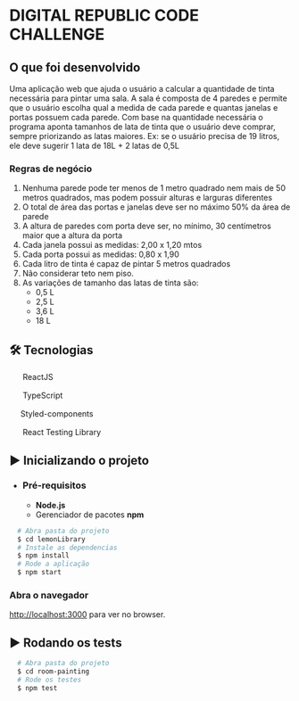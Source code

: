 # DIGITAL REPUBLIC CODE CHALLENGE

## O que foi desenvolvido

Uma aplicação web que ajuda o usuário a calcular a quantidade de tinta necessária para pintar uma sala.
A sala é composta de 4 paredes e permite que o usuário escolha qual a medida de cada parede e quantas janelas e portas possuem cada parede.
Com base na quantidade necessária o programa aponta tamanhos de lata de tinta que o usuário deve comprar, sempre priorizando as latas maiores. Ex: se o usuário precisa de 19 litros, ele deve sugerir 1 lata de 18L + 2 latas de 0,5L

### Regras de negócio

1. Nenhuma parede pode ter menos de 1 metro quadrado nem mais de 50 metros quadrados, mas podem possuir alturas e larguras diferentes
2. O total de área das portas e janelas deve ser no máximo 50% da área de parede
3. A altura de paredes com porta deve ser, no mínimo, 30 centímetros maior que a altura da porta
4. Cada janela possui as medidas: 2,00 x 1,20 mtos
5. Cada porta possui as medidas: 0,80 x 1,90
6. Cada litro de tinta é capaz de pintar 5 metros quadrados
7. Não considerar teto nem piso.
8. As variações de tamanho das latas de tinta são:
   - 0,5 L
   - 2,5 L
   - 3,6 L
   - 18 L

## 🛠 Tecnologias

<img src="https://upload.wikimedia.org/wikipedia/commons/thumb/a/a7/React-icon.svg/1200px-React-icon.svg.png" width="20" height="16" /> ReactJS

<img src="https://www.typescriptlang.org/favicon-32x32.png" width="20" height="16" /> TypeScript

<img src="https://raw.githubusercontent.com/styled-components/brand/master/styled-components.png" width="16" height="16" /> Styled-components

<img src="https://testing-library.com/img/octopus-64x64.png" width="20" height="16" /> React Testing Library

## ▶️ Inicializando o projeto

- ### **Pré-requisitos**

  - **Node.js**
  - Gerenciador de pacotes **npm**

```sh
  # Abra pasta do projeto
  $ cd lemonLibrary
  # Instale as dependencias
  $ npm install
  # Rode a aplicação
  $ npm start
```

### Abra o navegador

[http://localhost:3000](http://localhost:3000) para ver no browser.

## ▶️ Rodando os tests

```sh
  # Abra pasta do projeto
  $ cd room-painting
  # Rode os testes
  $ npm test
```
